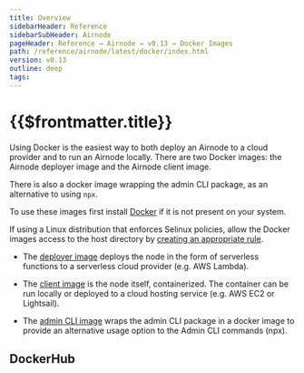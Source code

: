 ```yaml
---
title: Overview
sidebarHeader: Reference
sidebarSubHeader: Airnode
pageHeader: Reference → Airnode → v0.13 → Docker Images
path: /reference/airnode/latest/docker/index.html
version: v0.13
outline: deep
tags:
---
```


<VersionWarning/>

<PageHeader/>

<SearchHighlight/>

<FlexStartTag/>

# {{$frontmatter.title}}

Using Docker is the easiest way to both deploy an Airnode to a cloud provider
and to run an Airnode locally. There are two Docker images: the Airnode deployer
image and the Airnode client image.

There is also a docker image wrapping the admin CLI package, as an alternative
to using `npx`.

To use these images first install [Docker](https://docs.docker.com/get-docker/)
if it is not present on your system.

If using a Linux distribution that enforces Selinux policies, allow the Docker
images access to the host directory by
[creating an appropriate rule](https://stackoverflow.com/questions/24288616/permission-denied-on-accessing-host-directory-in-docker).

- The [deployer image](/reference/airnode/latest/docker/deployer-image.md)
  deploys the node in the form of serverless functions to a serverless cloud
  provider (e.g. AWS Lambda).

- The [client image](/reference/airnode/latest/docker/client-image.md) is the
  node itself, containerized. The container can be run locally or deployed to a
  cloud hosting service (e.g. AWS EC2 or Lightsail).

- The [admin CLI image](/reference/airnode/latest/docker/admin-cli-image.md)
  wraps the admin CLI package in a docker image to provide an alternative usage
  option to the Admin CLI commands (npx).

## DockerHub

<DockerHubImages/>

<FlexEndTag/>
